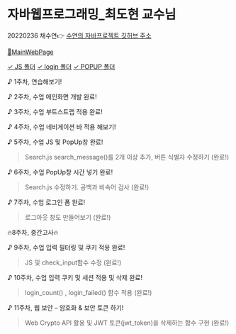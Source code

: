 # 자바웹프로그래밍_최도현 교수님
20220236 채수연👉
[수연의 자바프로젝트 깃허브 주소](https://github.com/chaesuyeon/JAVA20220236)

[🩷MainWebPage](https://github.com/chaesuyeon/JAVA20220236/blob/main/Index.html)

[✓ JS 폴더](https://github.com/chaesuyeon/JAVA20220236/tree/main/JS)
[✓ login 폴더](https://github.com/chaesuyeon/JAVA20220236/tree/main/login)
[✓ POPUP 폴더](https://github.com/chaesuyeon/JAVA20220236/tree/main/popup)

♪ 1주차, 연습해보기!

♪ 2주차, 수업 메인화면 개발 완료!

♪ 3주차, 수업 부트스트랩 적용 완료!

♪ 4주차, 수업 네비게이션 바 적용 해보기!

♪ 5주차, 수업 JS 및 PopUp창 완료!
> Search.js search_message()를 2개 이상 추가, 버튼 식별자 수정하기 (완료!)

♪ 6주차, 수업 PopUp창 시간 넣기 완료!
> Search.js 수정하기. 공백과 비속어 검사 (완료!)

♪ 7주차, 수업 로그인 폼 완료!
> 로그아웃 창도 만들어보기 (완료!)

🔥8주차, 중간고사🔥

♪ 9주차, 수업 입력 필터링 및 쿠키 적용 완료!
> JS 및 check_input함수 수정 (완료!)

♪ 10주차, 수업 입력 쿠키 및 세션 적용 및 삭제 완료!
> login_count() , login_failed() 함수 적용 (완료!)

♪ 11주차, 웹 보안 – 암호화 & 보안 토큰 하기!
> Web Crypto API 활용 및 JWT 토큰(jwt_token)을 삭제하는 함수 구현 (완료!)



